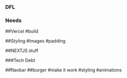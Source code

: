 ### DFL

### Needs

##Vercel
#build

##Styling
#Images
#padding

##NEXTJS stuff

###Tech Debt

##Navbar
##burger
#make it work
#styling
#animations
